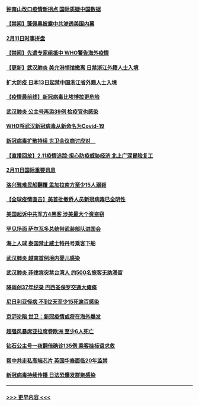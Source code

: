 #### [钟南山改口疫情新拐点 国际质疑中国数据](../pages/prog202/a102775178.md?t=02121322) 
#### [【禁闻】蓬佩奥披露中共渗透美国内幕](../pages/prog202/a102775129.md?t=02121322) 
#### [2月11日时事拼盘](../pages/prog202/a102775140.md?t=02121322) 
#### [【禁闻】先遣专家组抵中 WHO警告海外疫情](../pages/prog202/a102775112.md?t=02121322) 
#### [【更新】武汉肺炎 美允港领馆撤离 日禁浙江外籍人士入境](../pages/prog202/a102770740.md?t=02121322) 
#### [扩大防疫 日本13日起禁中国浙江省外籍人士入境](../pages/prog202/a102775051.md?t=02121322) 
#### [【疫情最前线】新冠病毒比埃博拉更危险](../pages/prog202/a102775043.md?t=02121322) 
#### [武汉肺炎 公主号再添39例 检疫官也感染](../pages/prog202/a102775031.md?t=02121322) 
#### [WHO将武汉新冠病毒从新命名为Covid-19](../pages/prog202/a102774891.md?t=02121322) 
#### [新冠病毒扩散持续 世卫会议商讨应对　](../pages/prog202/a102774850.md?t=02121322) 
#### [【直播回放】2.11疫情追踪:担心防疫威胁经济 北上广深冒险复工](../pages/prog202/a102774741.md?t=02121322) 
#### [2月11日国际重要讯息](../pages/prog202/a102774621.md?t=02121322) 
#### [洛兴雅难民船翻覆 孟加拉南方至少15人溺毙](../pages/prog202/a102774586.md?t=02121322) 
#### [【全球疫情直击】美首批撤侨人员新冠病毒已全阴性](../pages/prog202/a102774523.md?t=02121322) 
#### [美国起诉中共军方4黑客 涉美最大个资盗窃](../pages/prog202/a102774508.md?t=02121322) 
#### [罕见场面  萨尔瓦多总统带武装部队进国会](../pages/prog202/a102774494.md?t=02121322) 
#### [海上人球 泰国禁止威士特丹号乘客下船](../pages/prog202/a102774384.md?t=02121322) 
#### [武汉肺炎 越南首例境内婴儿感染](../pages/prog202/a102774365.md?t=02121322) 
#### [武汉肺炎 菲律宾突禁台湾人 约500名旅客无助滞留](../pages/prog202/a102774288.md?t=02121322) 
#### [降雨创37年纪录 巴西圣保罗交通大瘫痪](../pages/prog202/a102774273.md?t=02121322) 
#### [尼日利亚怪病 不到2天至少15死逾百感染](../pages/prog202/a102774260.md?t=02121322) 
#### [京沪沦陷 世卫：新冠疫情或将在海外爆发](../pages/prog202/a102774135.md?t=02121322) 
#### [超强风暴席亚拉席卷欧洲 至少6人死亡](../pages/prog202/a102774122.md?t=02121322) 
#### [钻石公主号一夜翻倍确诊135例 乘客挂标语求救](../pages/prog202/a102774041.md?t=02121322) 
#### [帮中共走私高端芯片 英国华裔面临20年监禁](../pages/prog202/a102774002.md?t=02121322) 
#### [新冠病毒持续传播 日法恐爆发群聚感染](../pages/prog202/a102773992.md?t=02121322) 

----
#### [ >>> 更早内容 <<< ](../indexes/prog202-earlier.md)
